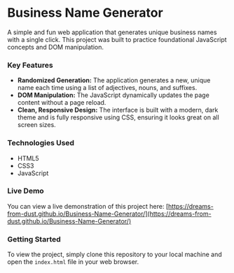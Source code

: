 # Business Name Generator

A simple and fun web application that generates unique business names with a single click. This project was built to practice foundational JavaScript concepts and DOM manipulation.

### Key Features

* **Randomized Generation:** The application generates a new, unique name each time using a list of adjectives, nouns, and suffixes.
* **DOM Manipulation:** The JavaScript dynamically updates the page content without a page reload.
* **Clean, Responsive Design:** The interface is built with a modern, dark theme and is fully responsive using CSS, ensuring it looks great on all screen sizes.

### Technologies Used

* HTML5
* CSS3
* JavaScript

### Live Demo

You can view a live demonstration of this project here: [https://dreams-from-dust.github.io/Business-Name-Generator/](https://dreams-from-dust.github.io/Business-Name-Generator/)

### Getting Started

To view the project, simply clone this repository to your local machine and open the `index.html` file in your web browser.
